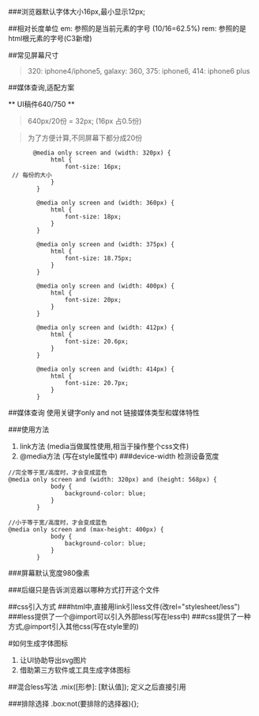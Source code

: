 ###浏览器默认字体大小16px,最小显示12px;

##相对长度单位
em: 参照的是当前元素的字号 (10/16=62.5%)
rem: 参照的是html根元素的字号(C3新增)

##常见屏幕尺寸
> 320: iphone4/iphone5, galaxy: 360, 375: iphone6, 414: iphone6 plus

##媒体查询,适配方案

** UI稿件640/750 **
> 640px/20份 = 32px; (16px 占0.5份)

>为了方便计算,不同屏幕下都分成20份

```
       @media only screen and (width: 320px) {
			html {
				font-size: 16px; // 每份的大小
			}
		}

		@media only screen and (width: 360px) {
			html {
				font-size: 18px;
			}
		}

		@media only screen and (width: 375px) {
			html {
				font-size: 18.75px;
			}
		}

		@media only screen and (width: 400px) {
			html {
				font-size: 20px;
			}
		}

		@media only screen and (width: 412px) {
			html {
				font-size: 20.6px;
			}
		}

		@media only screen and (width: 414px) {
			html {
				font-size: 20.7px;
			}
		}
```



##媒体查询
使用关键字only and not  链接媒体类型和媒体特性

###使用方法
1. link方法  (media当做属性使用,相当于操作整个css文件)
2. @media方法  (写在style属性中)
###device-width  检测设备宽度

```
//完全等于宽/高度时，才会变成蓝色
@media only screen and (width: 320px) and (height: 568px) {
			body {
				background-color: blue;
			}
		}
```

```
//小于等于宽/高度时，才会变成蓝色
@media only screen and (max-height: 400px) {
			body {
				background-color: blue;
			}
		}
```


###屏幕默认宽度980像素

###后缀只是告诉浏览器以哪种方式打开这个文件

##css引入方式
###html中,直接用link引less文件(改rel="stylesheet/less")
###less提供了一个@import可以引入外部less(写在less中)
###css提供了一种方式,@import引入其他css(写在style里的)

#如何生成字体图标
1. 让UI协助导出svg图片
2. 借助第三方软件或工具生成字体图标

##混合less写法
.mix([形参]: [默认值]);  定义之后直接引用

###排除选择  .box:not(要排除的选择器){};














